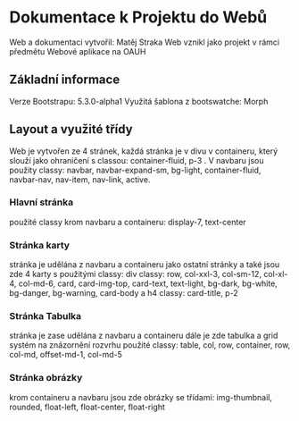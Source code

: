 ﻿# Dokumentace k Projektu do Webů

Web a dokumentaci vytvořil: Matěj Straka
Web vznikl jako projekt v rámci předmětu Webové aplikace na OAUH

## Základní informace

Verze Bootstrapu: 5.3.0-alpha1
 Využitá šablona z bootswatche: Morph
 
 ## Layout a využité třídy
 Web je vytvořen ze 4 stránek, každá stránka je v divu v containeru, který slouží jako ohraničení s classou: container-fluid, p-3 . V navbaru jsou použity classy: navbar, navbar-expand-sm, bg-light, container-fluid, navbar-nav, nav-item, nav-link, active.
 ### Hlavní stránka
 použité classy krom navbaru a containeru: display-7, text-center
 ### Stránka karty
 stránka je udělána z navbaru a containeru jako ostatní stránky a také jsou zde 4 karty s použitými classy: 
 div classy: row, col-xxl-3, col-sm-12, col-xl-4, col-md-6, card, card-img-top, card-text, text-light, bg-dark, bg-white, bg-danger, bg-warning, card-body a h4 classy: card-title, p-2
 ### Stránka Tabulka
 stránka je zase udělána z navbaru a containeru dále je zde tabulka a grid systém na znázornění rozvrhu
 použité classy: table, col, row, container, row, col-md, offset-md-1, col-md-5
 ### Stránka obrázky
 krom containeru a navbaru jsou zde obrázky se třídami: img-thumbnail, rounded, float-left, float-center, float-right
 
